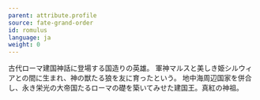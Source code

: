 ```yaml
---
parent: attribute.profile
source: fate-grand-order
id: romulus
language: ja
weight: 0
---
```


古代ローマ建国神話に登場する国造りの英雄。
軍神マルスと美しき姫シルウィアとの間に生まれ、神の獣たる狼を友に育ったという。
地中海周辺国家を併合し、永き栄光の大帝国たるローマの礎を築いてみせた建国王。真紅の神祖。
